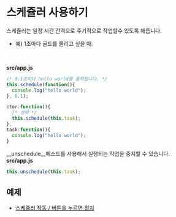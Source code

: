 스케쥴러 사용하기
====
스케쥴러는 일정 시간 간격으로 주기적으로 작업할수 있도록 해줍니다.<br>
* 예) 1초마다 골드를 올리고 싶을 때.

<br>

__src/app.js__
```js
/* 0.1초마다 hello world를 출력합니다. */
this.schedule(function(){
  console.log("hello world");
}, 0.1);
```
```js
ctor:function(){
  /* 생략 */
  this.schedule(this.task);
},
task:function(){
  console.log("hello world");
}
```
__unschedule__메소드를 사용해서 실행되는 작업을 중지할 수 있습니다.<br>
__src/app.js__
```js
this.unschedule(this.task);
```

예제
----
* [스케쥴러 작동 / 버튼을 누르면 정지](source.js)
